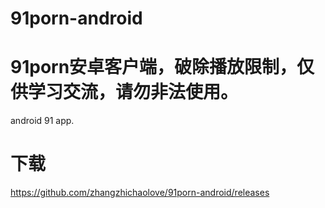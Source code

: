 # 91porn-android
# 91porn安卓客户端，破除播放限制，仅供学习交流，请勿非法使用。
android 91 app.

# 下载
https://github.com/zhangzhichaolove/91porn-android/releases
